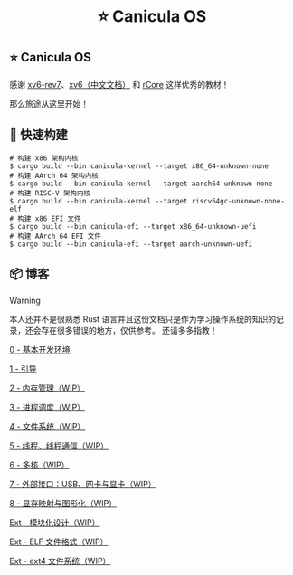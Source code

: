<h1 align="center">⭐ Canicula OS</h1>

## ⭐ Canicula OS

感谢 [xv6-rev7](https://pdos.csail.mit.edu/6.828/2012/xv6/book-rev7.pdf)、[xv6（中文文档）](https://th0ar.gitbooks.io/xv6-chinese/content/) 和 [rCore](https://rcore-os.cn/rCore-Tutorial-Book-v3/index.html) 这样优秀的教材！

那么旅途从这里开始！

## 🔨 快速构建

```shell
# 构建 x86 架构内核
$ cargo build --bin canicula-kernel --target x86_64-unknown-none
# 构建 AArch 64 架构内核
$ cargo build --bin canicula-kernel --target aarch64-unknown-none
# 构建 RISC-V 架构内核
$ cargo build --bin canicula-kernel --target riscv64gc-unknown-none-elf
# 构建 x86 EFI 文件
$ cargo build --bin canicula-efi --target x86_64-unknown-uefi
# 构建 AArch 64 EFI 文件
$ cargo build --bin canicula-efi --target aarch-unknown-uefi
```

## 📦 博客

> [!WARNING]
> 本人还并不是很熟悉 Rust 语言并且这份文档只是作为学习操作系统的知识的记录，还会存在很多错误的地方，仅供参考。
> 还请多多指教！

[0 - 基本开发环境](docs/dev-environment.md)

[1 - 引导](docs/bootloader.md)

[2 - 内存管理（WIP）](docs/mm.md)

[3 - 进程调度（WIP）](docs/process.md)

[4 - 文件系统（WIP）](bdocs/fs.md)

[5 - 线程、线程通信（WIP）](docs/thread.md)

[6 - 多核（WIP）](docs/muilt-core.md)

[7 - 外部接口：USB、网卡与显卡（WIP）](docs/extend-interface.md)

[8 - 显存映射与图形化（WIP）](docs/graphics.md)

[Ext - 模块化设计（WIP）](docs/design.md)

[Ext - ELF 文件格式（WIP）](docs/efi.md)

[Ext - ext4 文件系统（WIP）](docs/ext4.md)

